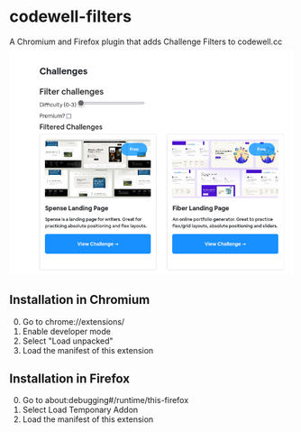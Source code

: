 # codewell-filters
A Chromium and Firefox plugin that adds Challenge Filters to codewell.cc  
![Screenshot](https://raw.githubusercontent.com/ProgramistaZpolski/codewell-filters/master/Screenshot%202021-06-05%20at%2016-09-23%20%E2%80%9CCodewell%E2%80%9D.png)


## Installation in Chromium
0. Go to chrome://extensions/
1. Enable developer mode
2. Select "Load unpacked"
3. Load the manifest of this extension

## Installation in Firefox
0. Go to about:debugging#/runtime/this-firefox
1. Select Load Temponary Addon
2. Load the manifest of this extension
